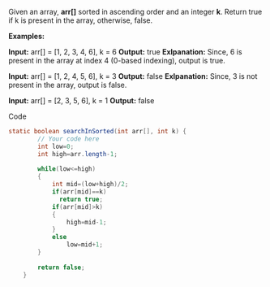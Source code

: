 Given an array, **arr[]** sorted in ascending order and an integer **k**. Return true if k is present in the array, otherwise, false.

**Examples:**

**Input:** arr[] = [1, 2, 3, 4, 6], k = 6
**Output:** true
**Exlpanation:** Since, 6 is present in the array at index 4 (0-based indexing), output is true.

**Input:** arr[] = [1, 2, 4, 5, 6], k = 3
**Output:** false
**Exlpanation:** Since, 3 is not present in the array, output is false.

**Input:** arr[] = [2, 3, 5, 6], k = 1
**Output:** false

Code
```java
static boolean searchInSorted(int arr[], int k) {
        // Your code here
        int low=0;
        int high=arr.length-1;
        
        while(low<=high)
        {
            int mid=(low+high)/2;
            if(arr[mid]==k)
              return true;
            if(arr[mid]>k)
            {
                high=mid-1;
            }
            else
                low=mid+1;
        }
        
        return false;
    }
```

